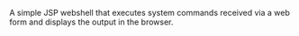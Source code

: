 A simple JSP webshell that executes system commands received via a web form and displays the output in the browser.
